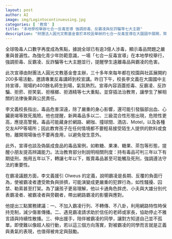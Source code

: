 ```yaml
---
layout: post
author: AI
image: img/Logintocontinueusing.jpg
categories: [ '教育' ]
title: "本地學校舉辦七合一反毒宣導 強調拒毒、反霸凌與反詐騙等七大主題"
description: "財團法人圓光文教基金會於本校區舉辦的七合一反毒宣導在大園國中展開，聚焦拒毒、反霸凌、反詐騙、拒菸、拒笑氣、拒檳榔、拒酒精等七大主題，並穿插法治教育，提醒學生警覺新興毒品風險、偽裝成食品的危害、以及各種可能的接觸場景；校長李文義說明相關風險與法律後果，並提出遇見霸凌時的處理與三項實務建議。"
---
```

全球吸毒人口數字再度成為焦點，據說全球已有逾3億人涉毒，顯示毒品問題之嚴重與普遍性。為強化青少年防範意識，一場「七合一反毒宣導」在本地學校舉行，強調拒毒、反霸凌、反詐騙等七大主題並行，提醒學生遠離毒品與霸凌的危害。

此次宣導由財團法人圓光文教基金會主辦，三十多年來每年都在校園與社區展開約200多場活動，邀請專業反毒講師到校宣講。昨日下午，校長李文義在大園國中主持宣導，現場約400餘名師生到場，氣氛熱烈。宣導內容涵蓋拒毒、反霸凌、反詐騙、拒菸、拒笑氣、拒檳榔、拒酒精等七大重點，並穿插法治教育，讓學生了解相關的法律後果與公民責任。

李文義校長指出，毒品危害深遠，除了嚴重的身心影響，還可能引發腦部出血、心臟衰竭等致死風險。他也提醒，新興毒品多以二、三級混合性形態出現，危險性更高，應提高警覺。毒品可能藏身於網路、網咖、撞球間、酒店、Motel，以及各種交友APP等場所；因此教育孩子在任何情境都不要輕易接受陌生人提供的飲料或食物，離開現場後也不要再食用，以避免發生意外。

此外，宣導也談及偽裝成食品的毒品案例，如軟糖、果凍、糖果、茶包等形態，提醒小朋友提高辨識能力。法治教育部分則說明相關刑度：持有毒品可判三年以下有期徒刑，施用五年以下，轉讓七年以下，販賣毒品甚至可能觸及死刑，強調遵法守法的重要性。

在霸凌議題方面，李文義援引 Olweus 的定義，說明霸凌是長期、反覆的負面行為，使被霸凌者遭受欺負與排擠，可能演變成更嚴重的犯罪行為，如性騷擾、囚禁、勒索甚至打架。為了讓孩子更易理解，他以卡通角色胖虎、小夫與大雄分別代表霸凌者、被霸凌者與旁觀者，帶出網路霸凌的影響與應對。

他提出三點實務建議：一、不加入霸凌行列、不轉傳、不八卦，利用網路特性時保持克制，減少傷害傳播。二、遇見霸凌請求助於信任的老師或家長，協助停止不雅言語與持續性散播。三、伸出援手，陪伴被霸凌的同學，讓對方知道自己並不孤單。即使難以像超人般行動，若以這三個方向落實，對被霸凌的同學而言就是正義與勇氣的表現，也值得被肯定與鼓勵。